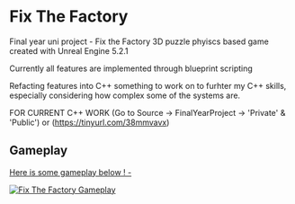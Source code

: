 # Fix The Factory 

Final year uni project - Fix the Factory
3D puzzle phyiscs based game created with Unreal Engine 5.2.1

Currently all features are implemented through blueprint scripting

Refacting features into C++ something to work on to furhter my C++ skills, especially considering how complex some of the systems are.

FOR CURRENT C++ WORK (Go to Source -> FinalYearProject -> 'Private' & 'Public') or (https://tinyurl.com/38mmvavx) 


## Gameplay

<ins> Here is some gameplay below ! - </ins>

[![Fix The Factory Gameplay](https://i.ytimg.com/vi/hpgkXHIipIM/maxresdefault.jpg?sqp=-oaymwEmCIAKENAF8quKqQMa8AEB-AH-CYAC0AWKAgwIABABGGUgXyhCMA8=&amp;rs=AOn4CLCIdyZJkzh3cUpBa3QME2CUYokIlg)](https://youtu.be/hpgkXHIipIM)
